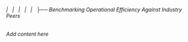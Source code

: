 ###### |   |   |   |   |   ├── Benchmarking Operational Efficiency Against Industry Peers

*Add content here*